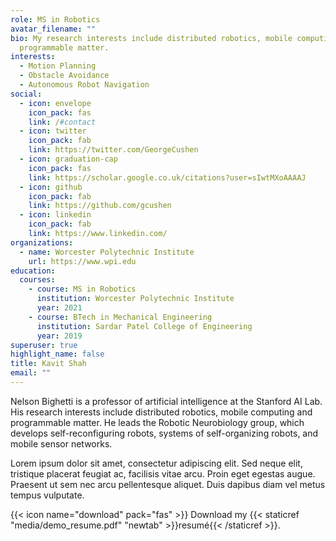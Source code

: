 ```yaml
---
role: MS in Robotics
avatar_filename: ""
bio: My research interests include distributed robotics, mobile computing and
  programmable matter.
interests:
  - Motion Planning
  - Obstacle Avoidance
  - Autonomous Robot Navigation
social:
  - icon: envelope
    icon_pack: fas
    link: /#contact
  - icon: twitter
    icon_pack: fab
    link: https://twitter.com/GeorgeCushen
  - icon: graduation-cap
    icon_pack: fas
    link: https://scholar.google.co.uk/citations?user=sIwtMXoAAAAJ
  - icon: github
    icon_pack: fab
    link: https://github.com/gcushen
  - icon: linkedin
    icon_pack: fab
    link: https://www.linkedin.com/
organizations:
  - name: Worcester Polytechnic Institute
    url: https://www.wpi.edu
education:
  courses:
    - course: MS in Robotics
      institution: Worcester Polytechnic Institute
      year: 2021
    - course: BTech in Mechanical Engineering
      institution: Sardar Patel College of Engineering
      year: 2019
superuser: true
highlight_name: false
title: Kavit Shah
email: ""
---
```


Nelson Bighetti is a professor of artificial intelligence at the Stanford AI Lab. His research interests include distributed robotics, mobile computing and programmable matter. He leads the Robotic Neurobiology group, which develops self-reconfiguring robots, systems of self-organizing robots, and mobile sensor networks.

Lorem ipsum dolor sit amet, consectetur adipiscing elit. Sed neque elit, tristique placerat feugiat ac, facilisis vitae arcu. Proin eget egestas augue. Praesent ut sem nec arcu pellentesque aliquet. Duis dapibus diam vel metus tempus vulputate.

{{< icon name="download" pack="fas" >}} Download my {{< staticref "media/demo_resume.pdf" "newtab" >}}resumé{{< /staticref >}}.

